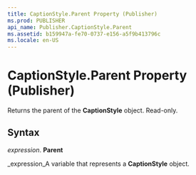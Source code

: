 ```yaml
---
title: CaptionStyle.Parent Property (Publisher)
ms.prod: PUBLISHER
api_name: Publisher.CaptionStyle.Parent
ms.assetid: b159947a-fe70-0737-e156-a5f9b413796c
ms.locale: en-US
---
```



# CaptionStyle.Parent Property (Publisher)

Returns the parent of the  **CaptionStyle** object. Read-only.


## Syntax

 _expression_. **Parent**

 _expression_A variable that represents a  **CaptionStyle** object.


